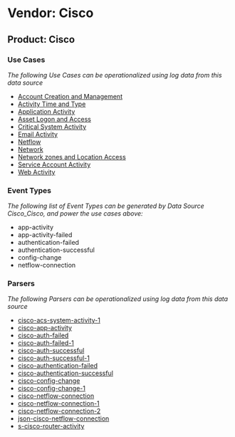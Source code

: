 Vendor: Cisco
=============
Product: Cisco
--------------

### Use Cases

_The following Use Cases can be operationalized using log data from this data source_

* [Account Creation and Management](../UseCases/usecase_account_creation_and_management.md)
* [Activity Time  and Type](../UseCases/usecase_activity_time__and_type.md)
* [Application Activity](../UseCases/usecase_application_activity.md)
* [Asset Logon and Access](../UseCases/usecase_asset_logon_and_access.md)
* [Critical System Activity](../UseCases/usecase_critical_system_activity.md)
* [Email Activity](../UseCases/usecase_email_activity.md)
* [Netflow](../UseCases/usecase_netflow.md)
* [Network](../UseCases/usecase_network.md)
* [Network zones and Location Access](../UseCases/usecase_network_zones_and_location_access.md)
* [Service Account Activity](../UseCases/usecase_service_account_activity.md)
* [Web Activity](../UseCases/usecase_web_activity.md)


### Event Types

_The following list of Event Types can be generated by Data Source Cisco_Cisco, and power the use cases above:_

- app-activity
- app-activity-failed
- authentication-failed
- authentication-successful
- config-change
- netflow-connection


### Parsers

_The following Parsers can be operationalized using log data from this data source_

* [cisco-acs-system-activity-1](../Parsers/parserContent_cisco-acs-system-activity-1.md)
* [cisco-app-activity](../Parsers/parserContent_cisco-app-activity.md)
* [cisco-auth-failed](../Parsers/parserContent_cisco-auth-failed.md)
* [cisco-auth-failed-1](../Parsers/parserContent_cisco-auth-failed-1.md)
* [cisco-auth-successful](../Parsers/parserContent_cisco-auth-successful.md)
* [cisco-auth-successful-1](../Parsers/parserContent_cisco-auth-successful-1.md)
* [cisco-authentication-failed](../Parsers/parserContent_cisco-authentication-failed.md)
* [cisco-authentication-successful](../Parsers/parserContent_cisco-authentication-successful.md)
* [cisco-config-change](../Parsers/parserContent_cisco-config-change.md)
* [cisco-config-change-1](../Parsers/parserContent_cisco-config-change-1.md)
* [cisco-netflow-connection](../Parsers/parserContent_cisco-netflow-connection.md)
* [cisco-netflow-connection-1](../Parsers/parserContent_cisco-netflow-connection-1.md)
* [cisco-netflow-connection-2](../Parsers/parserContent_cisco-netflow-connection-2.md)
* [json-cisco-netflow-connection](../Parsers/parserContent_json-cisco-netflow-connection.md)
* [s-cisco-router-activity](../Parsers/parserContent_s-cisco-router-activity.md)
